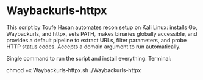 # Waybackurls-httpx
This script by Toufe Hasan automates recon setup on Kali Linux: installs Go, Waybackurls, and httpx, sets PATH, makes binaries globally accessible, and provides a default pipeline to extract URLs, filter parameters, and probe HTTP status codes. Accepts a domain argument to run automatically.


Single command to run the script and install everything.
Terminal:

chmod +x Waybackurls-httpx.sh
./Waybackurls-httpx
